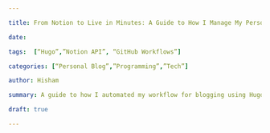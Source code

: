 ```yaml
---

title: From Notion to Live in Minutes: A Guide to How I Manage My Personal Blog Through Notion

date: 

tags:  [“Hugo”,”Notion API”, “GitHub Workflows”]

categories: [“Personal Blog”,”Programming”,”Tech”]

author: Hisham

summary: A guide to how I automated my workflow for blogging using Hugo + Notion

draft: true

---
```


<Your Content Here>

